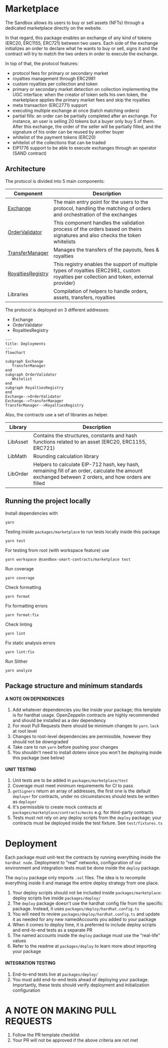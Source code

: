 # Marketplace

The Sandbox allows its users to buy or sell assets (NFTs) through a dedicated
marketplace directly on the website.

In that regard, this package enables an exchange of any kind of tokens (ERC20,
ERC1155, ERC721) between two users. Each side of the exchange initializes an
order to declare what he wants to buy or sell, signs it and the contract will
try to match the two orders in order to execute the exchange.

In top of that, the protocol features:

- protocol fees for primary or secondary market
- royalties management through ERC2981
- custom royalties per collection and token
- primary or secondary market detection on collection implementing the UGC
  interface: when the creator of token sells his own token, the marketplace
  applies the primary market fees and skip the royalties
- meta transaction (ERC2771) support
- executing multiple exchange at once (batch matching orders)
- partial fills: an order can be partially completed after an exchange. For
  instance, an user is selling 20 tokens but a buyer only buy 5 of them. After
  this exchange, the order of the seller will be partially filled, and the
  signature of his order can be reused by another buyer
- whitelist of the payment tokens (ERC20)
- whitelist of the collections that can be traded
- EIP1776 support to be able to execute exchanges through an operator (SAND
  contract)

## Architecture

The protocol is divided into 5 main components:

| Component                                      | Description                                                                                                                              |
| ---------------------------------------------- | ---------------------------------------------------------------------------------------------------------------------------------------- |
| [Exchange](docs/Exchange.md)                   | The main entry point for the users to the protocol, handling the matching of orders and orchestration of the exchanges                   |
| [OrderValidator](docs/OrderValidator.md)       | This component handles the validation process of the orders based on theirs signatures and also checks the token whitelists              |
| [TransferManager](docs/TransferManager.md)     | Manages the transfers of the payouts, fees & royalties                                                                                   |
| [RoyaltiesRegistry](docs/RoyaltiesRegistry.md) | This registry enables the support of multiple types of royalties (ERC2981, custom royalties per collection and token, external provider) |
| Libraries                                      | Compilation of helpers to handle orders, assets, transfers, royalties                                                                    |

The protocol is deployed on 3 different addresses:

- Exchange
- OrderValidator
- RoyaltiesRegistry

```mermaid
---
title: Deployments
---
flowchart

subgraph Exchange
   TransferManager
end
subgraph OrderValidator
   Whitelist
end
subgraph RoyaltiesRegistry
end
Exchange-->OrderValidator
Exchange-->TransferManager
TransferManager-->RoyaltiesRegistry
```

Also, the contracts use a set of libraries as helper.

| Library  | Description                                                                                                                                         |
| -------- | --------------------------------------------------------------------------------------------------------------------------------------------------- |
| LibAsset | Contains the structures, constants and hash functions related to an asset (ERC20, ERC1155, ERC721)                                                  |
| LibMath  | Rounding calculation library                                                                                                                        |
| LibOrder | Helpers to calculate EIP-712 hash, key hash, remaining fill of an order, calculate the amount exchanged between 2 orders, and how orders are filled |

## Running the project locally

Install dependencies with

```shell
yarn
```

Testing inside `packages/marketplace` to run tests locally inside this package

```shell
yarn test
```

For testing from root (with workspace feature) use

```shell
yarn workspace @sandbox-smart-contracts/marketplace test
```

Run coverage

```shell
yarn coverage
```

Check formatting

```shell
yarn format
```

Fix formatting errors

```shell
yarn format:fix
```

Check linting

```shell
yarn lint
```

Fix static analysis errors

```shell
yarn lint:fix
```

Run Slither

```shell
yarn analyze
```

## Package structure and minimum standards

#### A NOTE ON DEPENDENCIES

1. Add whatever dependencies you like inside your package; this template is for
   hardhat usage. OpenZeppelin contracts are highly recommended and should be
   installed as a dev dependency
2. For most Pull Requests there should be minimum changes to `yarn.lock` at root
   level
3. Changes to root-level dependencies are permissible, however they should not
   be downgraded
4. Take care to run `yarn` before pushing your changes
5. You shouldn't need to install dotenv since you won't be deploying inside this
   package (see below)

#### UNIT TESTING

1. Unit tests are to be added in `packages/marketplace/test`
2. Coverage must meet minimum requirements for CI to pass
3. `getSigners` return an array of addresses, the first one is the default
   `deployer` for contracts, under no circumstances should tests be written as
   `deployer`
4. It's permissible to create mock contracts at
   `packages/marketplace/contracts/mocks` e.g. for third-party contracts
5. Tests must not rely on any deploy scripts from the `deploy` package; your
   contracts must be deployed inside the test fixture. See `test/fixtures.ts`

# Deployment

Each package must unit-test the contracts by running everything inside the
`hardhat node`. Deployment to "real" networks, configuration of our environment
and integration tests must be done inside the `deploy` package.

The `deploy` package only imports `.sol` files. The idea is to recompile
everything inside it and manage the entire deploy strategy from one place.

1. Your deploy scripts should not be included inside `packages/marketplace`:
   deploy scripts live inside `packages/deploy/`
2. The `deploy` package doesn't use the hardhat config file from the specific
   package. Instead, it uses `packages/deploy/hardhat.config.ts`
3. You will need to review `packages/deploy/hardhat.config.ts` and update it as
   needed for any new namedAccounts you added to your package
4. When it comes to deploy time, it is preferred to include deploy scripts and
   end-to-end tests as a separate PR
5. The named accounts inside the `deploy` package must use the "real-life"
   values
6. Refer to the readme at `packages/deploy` to learn more about importing your
   package

#### INTEGRATION TESTING

1. End-to-end tests live at `packages/deploy/`
2. You must add end-to-end tests ahead of deploying your package. Importantly,
   these tests should verify deployment and initialization configuration

# A NOTE ON MAKING PULL REQUESTS

1. Follow the PR template checklist
2. Your PR will not be approved if the above criteria are not met
